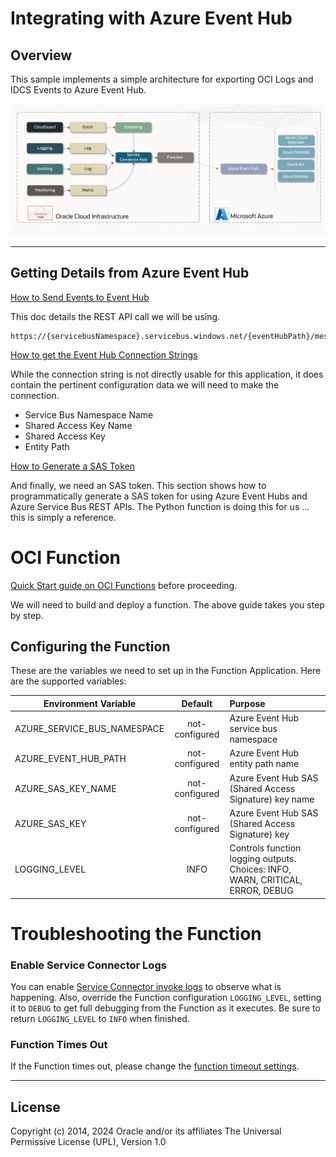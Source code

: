 # Integrating with Azure Event Hub

##  Overview

This sample implements a simple architecture for exporting OCI Logs and IDCS Events to Azure Event Hub.


![](images/architecture.event.hub.png)

---

## Getting Details from Azure Event Hub

[How to Send Events to Event Hub](https://learn.microsoft.com/en-us/rest/api/eventhub/send-event)

This doc details the REST API call we will be using.

    https://{servicebusNamespace}.servicebus.windows.net/{eventHubPath}/messages


[How to get the Event Hub Connection Strings](https://learn.microsoft.com/en-us/azure/event-hubs/event-hubs-get-connection-string)

While the connection string is not directly usable for this application, it does contain 
the pertinent configuration data we will need to make the connection.

- Service Bus Namespace Name
- Shared Access Key Name
- Shared Access Key
- Entity Path

[How to Generate a SAS Token](https://learn.microsoft.com/en-us/rest/api/eventhub/generate-sas-token)

And finally, we need an SAS token.  This section shows how to programmatically generate a 
SAS token for using Azure Event Hubs and Azure Service Bus REST APIs.  The Python function
is doing this for us ... this is simply a reference.

# OCI Function

[Quick Start guide on OCI Functions](https://docs.oracle.com/en-us/iaas/Content/Functions/Tasks/functionsquickstartguidestop.htm) before proceeding.

We will need to build and deploy a function.  The above guide takes you step by step.

## Configuring the Function

These are the variables we need to set up in the Function Application.  Here are the supported variables:

| Environment Variable        |    Default     | Purpose                                                                                              |
|-----------------------------|:--------------:|:-----------------------------------------------------------------------------------------------------|
| AZURE_SERVICE_BUS_NAMESPACE | not-configured | Azure Event Hub service bus namespace                                                                |
| AZURE_EVENT_HUB_PATH        | not-configured | Azure Event Hub entity path name                                                                     |
| AZURE_SAS_KEY_NAME          | not-configured | Azure Event Hub SAS (Shared Access Signature) key name                                               |
| AZURE_SAS_KEY               | not-configured | Azure Event Hub SAS (Shared Access Signature) key                                                    |
| LOGGING_LEVEL               |      INFO      | Controls function logging outputs.  Choices: INFO, WARN, CRITICAL, ERROR, DEBUG                      |



# Troubleshooting the Function

### Enable Service Connector Logs

You can enable [Service Connector invoke logs](https://docs.oracle.com/en-us/iaas/Content/connector-hub/service-logging.htm) 
to observe what is happening.  Also, override the Function configuration `LOGGING_LEVEL`, setting it to `DEBUG` to
get full debugging from the Function as it executes.  Be sure to return `LOGGING_LEVEL` to `INFO` when finished.

### Function Times Out

If the Function times out, please change the
[function timeout settings](https://docs.oracle.com/en-us/iaas/Content/Functions/Tasks/functionscustomizing.htm).

---
## License
Copyright (c) 2014, 2024 Oracle and/or its affiliates
The Universal Permissive License (UPL), Version 1.0
